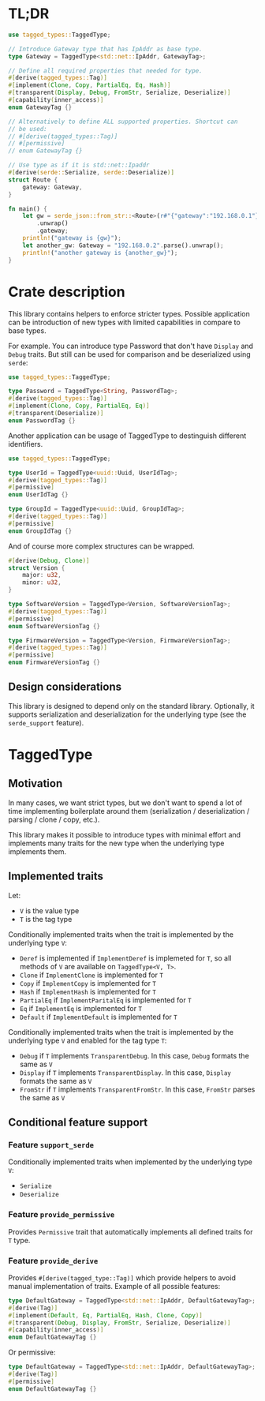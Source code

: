 # TL;DR

```rust
use tagged_types::TaggedType;

// Introduce Gateway type that has IpAddr as base type.
type Gateway = TaggedType<std::net::IpAddr, GatewayTag>;

// Define all required properties that needed for type.
#[derive(tagged_types::Tag)]
#[implement(Clone, Copy, PartialEq, Eq, Hash)]
#[transparent(Display, Debug, FromStr, Serialize, Deserialize)]
#[capability(inner_access)]
enum GatewayTag {}

// Alternatively to define ALL supported properties. Shortcut can
// be used:
// #[derive(tagged_types::Tag)]
// #[permissive]
// enum GatewayTag {}

// Use type as if it is std::net::Ipaddr
#[derive(serde::Serialize, serde::Deserialize)]
struct Route {
    gateway: Gateway,
}

fn main() {
    let gw = serde_json::from_str::<Route>(r#"{"gateway":"192.168.0.1"}"#)
        .unwrap()
        .gateway;
    println!("gateway is {gw}");
    let another_gw: Gateway = "192.168.0.2".parse().unwrap();
    println!("another gateway is {another_gw}");
}
```

# Crate description

This library contains helpers to enforce stricter types. Possible application
can be introduction of new types with limited capabilities in compare to base
types. 

For example. You can introduce type Password that don't have `Display` and `Debug`
traits. But still can be used for comparison and be deserialized using `serde`:

```rust
use tagged_types::TaggedType;

type Password = TaggedType<String, PasswordTag>;
#[derive(tagged_types::Tag)]
#[implement(Clone, Copy, PartialEq, Eq)]
#[transparent(Deserialize)]
enum PasswordTag {}
```

Another application can be usage of TaggedType to destinguish different
identifiers.

```rust
use tagged_types::TaggedType;

type UserId = TaggedType<uuid::Uuid, UserIdTag>;
#[derive(tagged_types::Tag)]
#[permissive]
enum UserIdTag {}

type GroupId = TaggedType<uuid::Uuid, GroupIdTag>;
#[derive(tagged_types::Tag)]
#[permissive]
enum GroupIdTag {}
```

And of course more complex structures can be wrapped.

```rust
#[derive(Debug, Clone)]
struct Version {
    major: u32,
    minor: u32,
}

type SoftwareVersion = TaggedType<Version, SoftwareVersionTag>;
#[derive(tagged_types::Tag)]
#[permissive]
enum SoftwareVersionTag {}

type FirmwareVersion = TaggedType<Version, FirmwareVersionTag>;
#[derive(tagged_types::Tag)]
#[permissive]
enum FirmwareVersionTag {}

```

## Design considerations

This library is designed to depend only on the standard library.
Optionally, it supports serialization and deserialization for the underlying type
(see the `serde_support` feature).

# TaggedType

## Motivation

In many cases, we want strict types, but we don't want to spend
a lot of time implementing boilerplate around them (serialization / deserialization / parsing / clone / copy, etc.).

This library makes it possible to introduce types with minimal effort
and implements many traits for the new type when the underlying type
implements them.

## Implemented traits

Let:
- `V` is the value type
- `T` is the tag type

Conditionally implemented traits when the trait is implemented by the underlying type `V`:
- `Deref` is implemented if `ImplementDeref` is implemeted for `T`, so all methods of `V` are available on
  `TaggedType<V, T>`.
- `Clone` if `ImplementClone` is implemented for `T`
- `Copy` if `ImplementCopy` is implemented for `T`
- `Hash` if `ImplementHash` is implemented for `T`
- `PartialEq` if `ImplementParitalEq` is implemented for `T`
- `Eq` if `ImplementEq` is implemented for `T`
- `Default` if `ImplementDefault` is implemented for `T`

Conditionally implemented traits when the trait is implemented by the underlying
type `V` and enabled for the tag type `T`:
- `Debug` if `T` implements `TransparentDebug`. In this case, `Debug`
  formats the same as `V`
- `Display` if `T` implements `TransparentDisplay`. In this case,
  `Display` formats the same as `V`
- `FromStr` if `T` implements `TransparentFromStr`. In this case,
  `FromStr` parses the same as `V`

## Conditional feature support

### Feature `support_serde`

Conditionally implemented traits when implemented by the underlying type
`V`:
- `Serialize`
- `Deserialize`

### Feature `provide_permissive`

Provides `Permissive` trait that automatically implements all
defined traits for `T` type.


### Feature `provide_derive`

Provides `#[derive(tagged_type::Tag)]` which provide helpers to avoid
manual implementation of traits. Example of all possible features:

```rust
type DefaultGateway = TaggedType<std::net::IpAddr, DefaultGatewayTag>;
#[derive(Tag)]
#[implement(Default, Eq, PartialEq, Hash, Clone, Copy)]
#[transparent(Debug, Display, FromStr, Serialize, Deserialize)]
#[capability(inner_access)]
enum DefaultGatewayTag {}
```

Or permissive:

```rust
type DefaultGateway = TaggedType<std::net::IpAddr, DefaultGatewayTag>;
#[derive(Tag)]
#[permissive]
enum DefaultGatewayTag {}
```
